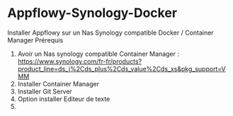 # Appflowy-Synology-Docker
Installer Appflowy sur un Nas Synology compatible Docker / Container Manager
Prérequis
1. Avoir un Nas synology compatible Container Manager : https://www.synology.com/fr-fr/products?product_line=ds_j%2Cds_plus%2Cds_value%2Cds_xs&pkg_support=VMM
2. Installer Container Manager
3. Installer Git Server
4. Option installer Editeur de texte
5. 
